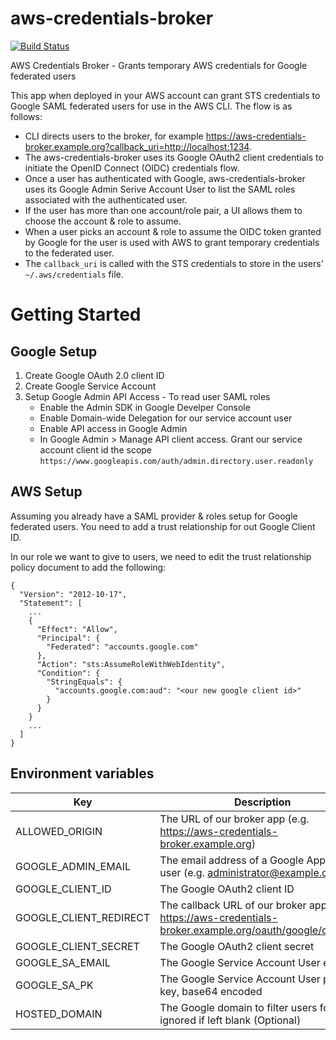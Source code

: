 # aws-credentials-broker

[![Build Status](https://travis-ci.com/flowcommerce/aws-credentials-broker.svg?token=ehYmhiZsnqWFWAoybfVc&branch=main)](https://travis-ci.com/flowcommerce/aws-credentials-broker)

AWS Credentials Broker - Grants temporary AWS credentials for Google federated users

This app when deployed in your AWS account can grant STS credentials to Google SAML federated users for use in the AWS CLI.
The flow is as follows:

- CLI directs users to the broker, for example https://aws-credentials-broker.example.org?callback_uri=http://localhost:1234.
- The aws-credentials-broker uses its Google OAuth2 client credentials to initiate the OpenID Connect (OIDC) credentials flow.
- Once a user has authenticated with Google, aws-credentials-broker uses its Google Admin Serive Account User to list the SAML roles associated with the authenticated user.
- If the user has more than one account/role pair, a UI allows them to choose the account & role to assume.
- When a user picks an account & role to assume the OIDC token granted by Google for the user is used with AWS to grant temporary credentials to the federated user.
- The `callback_uri` is called with the STS credentials to store in the users' `~/.aws/credentials` file.

# Getting Started

## Google Setup

1. Create Google OAuth 2.0 client ID
2. Create Google Service Account
3. Setup Google Admin API Access - To read user SAML roles
    - Enable the Admin SDK in Google Develper Console
    - Enable Domain-wide Delegation for our service account user
    - Enable API access in Google Admin
    - In Google Admin > Manage API client access. Grant our service account client id the scope `https://www.googleapis.com/auth/admin.directory.user.readonly`

## AWS Setup

Assuming you already have a SAML provider & roles setup for Google federated users. You need to add a trust relationship for out Google Client ID.

In our role we want to give to users, we need to edit the trust relationship policy document to add the following:

```
{
  "Version": "2012-10-17",
  "Statement": [
    ...
    {
      "Effect": "Allow",
      "Principal": {
        "Federated": "accounts.google.com"
      },
      "Action": "sts:AssumeRoleWithWebIdentity",
      "Condition": {
        "StringEquals": {
          "accounts.google.com:aud": "<our new google client id>"
        }
      }
    }
    ...
  ]
}
```

## Environment variables

| Key                    | Description                                                                                                |
|------------------------|------------------------------------------------------------------------------------------------------------|
| ALLOWED_ORIGIN         | The URL of our broker app (e.g. https://aws-credentials-broker.example.org)                                |
| GOOGLE_ADMIN_EMAIL     | The email address of a Google Apps admin user (e.g. administrator@example.org)                             |
| GOOGLE_CLIENT_ID       | The Google OAuth2 client ID                                                                                |
| GOOGLE_CLIENT_REDIRECT | The callback URL of our broker app (e.g. https://aws-credentials-broker.example.org/oauth/google/callback) |
| GOOGLE_CLIENT_SECRET   | The Google OAuth2 client secret                                                                            |
| GOOGLE_SA_EMAIL        | The Google Service Account User email                                                                      |
| GOOGLE_SA_PK           | The Google Service Account User private key, base64 encoded                                                |
| HOSTED_DOMAIN          | The Google domain to filter users for, ignored if left blank (Optional)                                    |

